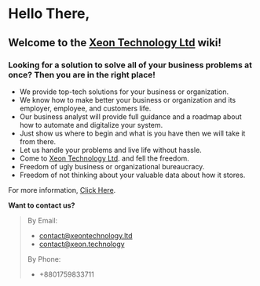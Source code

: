 # Hello There, 

## Welcome to the [Xeon Technology Ltd](https://www.xeontechnology.ltd) wiki!
### Looking for a solution to solve all of your business problems at once? **Then you are in the right place!**

- We provide top-tech solutions for your business or organization.
- We know how to make better your business or organization and its employer, employee, and customers life. 
- Our business analyst will provide full guidance and a roadmap about how to automate and digitalize your system.
- Just show us where to begin and what is you have then we will take it from there.
- Let us handle your problems and live life without hassle.
- Come to [Xeon Technology Ltd](https://www.xeontechnology.ltd). and fell the freedom.
- Freedom of ugly business or organizational bureaucracy.
- Freedom of not thinking about your valuable data about how it stores.

For more information, [Click Here](https://www.xeontechnology.ltd/services).

**Want to contact us?**
> By Email:
>   * contact@xeontechnology.ltd
>   * contact@xeon.technology
> 
> By Phone:
>   * +8801759833711



